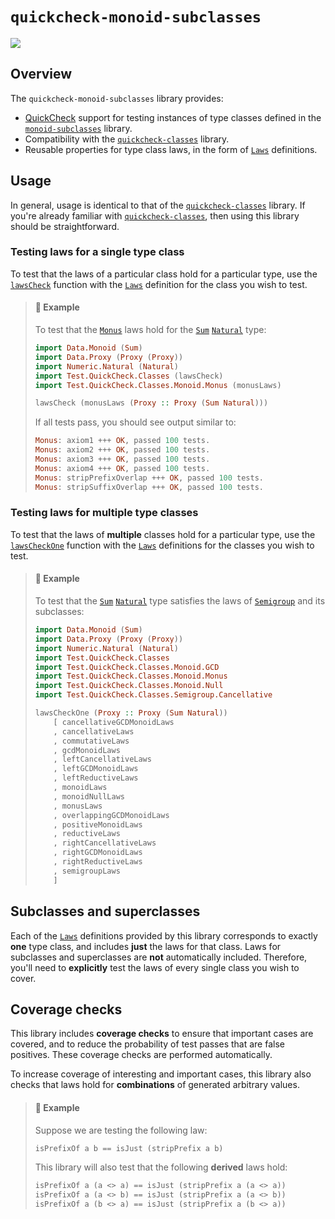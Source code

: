 # `quickcheck-monoid-subclasses`

<a href="http://jonathanknowles.net/quickcheck-monoid-subclasses/"><img src="https://img.shields.io/badge/API-Documentation-green" /></a>

## Overview

The `quickcheck-monoid-subclasses` library provides:
- [QuickCheck](https://hackage.haskell.org/package/QuickCheck) support for testing instances of type classes defined in the [`monoid-subclasses`](https://hackage.haskell.org/package/monoid-subclasses) library.
- Compatibility with the [`quickcheck-classes`](https://hackage.haskell.org/package/quickcheck-classes) library.
- Reusable properties for type class laws, in the form of [`Laws`](https://hackage.haskell.org/package/quickcheck-classes/docs/Test-QuickCheck-Classes.html#t:Laws) definitions.

## Usage

In general, usage is identical to that of the [`quickcheck-classes`](https://hackage.haskell.org/package/quickcheck-classes) library. If you're already familiar with [`quickcheck-classes`](https://hackage.haskell.org/package/quickcheck-classes), then using this library should be straightforward.

### Testing laws for a single type class

To test that the laws of a particular class hold for a particular type, use the [`lawsCheck`](https://hackage.haskell.org/package/quickcheck-classes/docs/Test-QuickCheck-Classes.html#t:lawsCheck) function with the [`Laws`](https://hackage.haskell.org/package/quickcheck-classes/docs/Test-QuickCheck-Classes.html#t:Laws) definition for the class you wish to test.

> #### :stars: Example
>
> To test that the [`Monus`](https://hackage.haskell.org/package/monoid-subclasses/docs/Data-Monoid-Monus.html#t:Monus) laws hold for the [`Sum`](https://hackage.haskell.org/package/base/docs/Data-Monoid.html#t:Sum) [`Natural`](https://hackage.haskell.org/package/base/docs/Numeric-Natural.html#t:Natural) type:
>
> ```hs
> import Data.Monoid (Sum)
> import Data.Proxy (Proxy (Proxy))
> import Numeric.Natural (Natural)
> import Test.QuickCheck.Classes (lawsCheck)
> import Test.QuickCheck.Classes.Monoid.Monus (monusLaws)
>
> lawsCheck (monusLaws (Proxy :: Proxy (Sum Natural)))
> ```
>
> If all tests pass, you should see output similar to:
>
> ```hs
> Monus: axiom1 +++ OK, passed 100 tests.
> Monus: axiom2 +++ OK, passed 100 tests.
> Monus: axiom3 +++ OK, passed 100 tests.
> Monus: axiom4 +++ OK, passed 100 tests.
> Monus: stripPrefixOverlap +++ OK, passed 100 tests.
> Monus: stripSuffixOverlap +++ OK, passed 100 tests.
> ```

### Testing laws for multiple type classes

To test that the laws of __multiple__ classes hold for a particular type, use the [`lawsCheckOne`](https://hackage.haskell.org/package/quickcheck-classes/docs/Test-QuickCheck-Classes.html#t:lawsCheckOne) function with the [`Laws`](https://hackage.haskell.org/package/quickcheck-classes/docs/Test-QuickCheck-Classes.html#t:Laws) definitions for the classes you wish to test.

> #### :stars: Example
>
> To test that the [`Sum`](https://hackage.haskell.org/package/base/docs/Data-Monoid.html#t:Sum) [`Natural`](https://hackage.haskell.org/package/base/docs/Numeric-Natural.html#t:Natural) type satisfies the laws of [`Semigroup`](https://hackage.haskell.org/package/base/docs/Data-Semigroup.html#t:Semigroup) and its subclasses:
>
> ```hs
> import Data.Monoid (Sum)
> import Data.Proxy (Proxy (Proxy))
> import Numeric.Natural (Natural)
> import Test.QuickCheck.Classes
> import Test.QuickCheck.Classes.Monoid.GCD
> import Test.QuickCheck.Classes.Monoid.Monus
> import Test.QuickCheck.Classes.Monoid.Null
> import Test.QuickCheck.Classes.Semigroup.Cancellative
>
> lawsCheckOne (Proxy :: Proxy (Sum Natural))
>     [ cancellativeGCDMonoidLaws
>     , cancellativeLaws
>     , commutativeLaws
>     , gcdMonoidLaws
>     , leftCancellativeLaws
>     , leftGCDMonoidLaws
>     , leftReductiveLaws
>     , monoidLaws
>     , monoidNullLaws
>     , monusLaws
>     , overlappingGCDMonoidLaws
>     , positiveMonoidLaws
>     , reductiveLaws
>     , rightCancellativeLaws
>     , rightGCDMonoidLaws
>     , rightReductiveLaws
>     , semigroupLaws
>     ]
> ```

## Subclasses and superclasses

Each of the [`Laws`](https://hackage.haskell.org/package/quickcheck-classes/docs/Test-QuickCheck-Classes.html#t:Laws) definitions provided by this library corresponds to exactly __one__ type class, and includes __just__ the laws for that class. Laws for subclasses and superclasses are __not__ automatically included. Therefore, you'll need to __explicitly__ test the laws of every single class you wish to cover.

## Coverage checks

This library includes __coverage checks__ to ensure that important cases are covered, and to reduce the probability of test passes that are false positives. These coverage checks are performed automatically.

To increase coverage of interesting and important cases, this library also checks that laws hold for __combinations__ of generated arbitrary values.

> #### :stars: Example
>
> Suppose we are testing the following law:
>
> ```hs
> isPrefixOf a b == isJust (stripPrefix a b)
> ```
>
> This library will also test that the following __derived__ laws hold:
>
> ```hs
> isPrefixOf a (a <> a) == isJust (stripPrefix a (a <> a))
> isPrefixOf a (a <> b) == isJust (stripPrefix a (a <> b))
> isPrefixOf a (b <> a) == isJust (stripPrefix a (b <> a))
> ```
